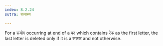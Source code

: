 ```yaml
---
index: 8.2.24
sutra: रात्सस्य

---
```

For a संयोग occurring at end of a पद which contains रेफ as the first letter, the last letter is deleted only if it is a सकार and not otherwise.

